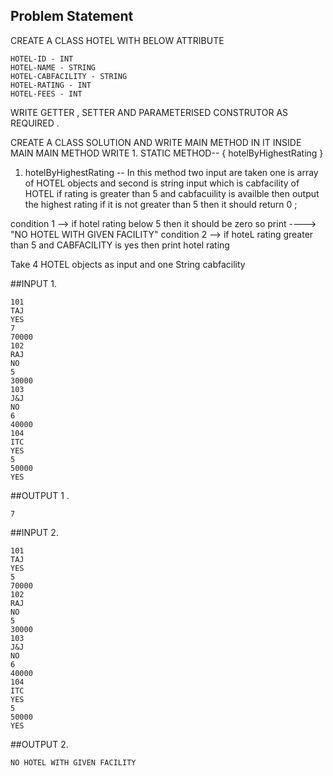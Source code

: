 ## Problem Statement

CREATE A CLASS HOTEL WITH BELOW ATTRIBUTE
    
    HOTEL-ID - INT
    HOTEL-NAME - STRING
    HOTEL-CABFACILITY - STRING
    HOTEL-RATING - INT
    HOTEL-FEES - INT 

WRITE GETTER , SETTER AND PARAMETERISED CONSTRUTOR AS REQUIRED .

CREATE A CLASS SOLUTION AND WRITE MAIN METHOD IN IT INSIDE MAIN MAIN METHOD WRITE 1. STATIC METHOD-- { hotelByHighestRating }

1. hotelByHighestRating  -- In this method two input are taken one is array of HOTEL objects and second is string input which is cabfacility of HOTEL
if rating is greater than 5 and cabfacuility is availble then output the highest rating if it is not greater than 5 then it should return 0 ;

condition 1 --> if hotel rating below 5 then it should be zero so print ----> "NO HOTEL WITH GIVEN FACILITY"
condition 2 --> if hoteL rating greater than 5 and CABFACILITY is yes then print hotel rating 

Take 4 HOTEL objects as input and one String cabfacility 

##INPUT 1.
    
    101
    TAJ
    YES
    7
    70000
    102
    RAJ
    NO
    5
    30000
    103
    J&J
    NO
    6
    40000
    104
    ITC
    YES 
    5
    50000
    YES

##OUTPUT 1 .
    
    7


##INPUT 2.

    101
    TAJ
    YES
    5
    70000
    102
    RAJ
    NO
    5
    30000
    103
    J&J
    NO
    6
    40000
    104
    ITC
    YES 
    5
    50000
    YES

##OUTPUT 2.
    
    NO HOTEL WITH GIVEN FACILITY
